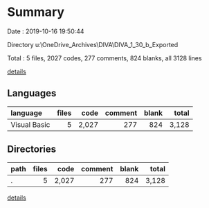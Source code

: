 # Summary

Date : 2019-10-16 19:50:44

Directory u:\OneDrive\_Archives\DIVA\DIVA_1_30_b_Exported

Total : 5 files,  2027 codes, 277 comments, 824 blanks, all 3128 lines

[details](details.md)

## Languages
| language | files | code | comment | blank | total |
| :--- | ---: | ---: | ---: | ---: | ---: |
| Visual Basic | 5 | 2,027 | 277 | 824 | 3,128 |

## Directories
| path | files | code | comment | blank | total |
| :--- | ---: | ---: | ---: | ---: | ---: |
| . | 5 | 2,027 | 277 | 824 | 3,128 |

[details](details.md)
